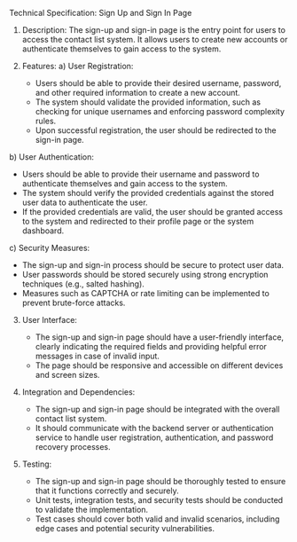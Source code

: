 Technical Specification: Sign Up and Sign In Page

1. Description:
The sign-up and sign-in page is the entry point for users to access the contact list system. It allows users to create new accounts or authenticate themselves to gain access to the system.

2. Features:
a) User Registration:
   - Users should be able to provide their desired username, password, and other required information to create a new account.
   - The system should validate the provided information, such as checking for unique usernames and enforcing password complexity rules.
   - Upon successful registration, the user should be redirected to the sign-in page.

b) User Authentication:
   - Users should be able to provide their username and password to authenticate themselves and gain access to the system.
   - The system should verify the provided credentials against the stored user data to authenticate the user.
   - If the provided credentials are valid, the user should be granted access to the system and redirected to their profile page or the system dashboard.
 

c) Security Measures:
   - The sign-up and sign-in process should be secure to protect user data.
   - User passwords should be stored securely using strong encryption techniques (e.g., salted hashing).
   - Measures such as CAPTCHA or rate limiting can be implemented to prevent brute-force attacks.

3. User Interface:
   - The sign-up and sign-in page should have a user-friendly interface, clearly indicating the required fields and providing helpful error messages in case of invalid input.
   - The page should be responsive and accessible on different devices and screen sizes.

4. Integration and Dependencies:
   - The sign-up and sign-in page should be integrated with the overall contact list system.
   - It should communicate with the backend server or authentication service to handle user registration, authentication, and password recovery processes.

5. Testing:
   - The sign-up and sign-in page should be thoroughly tested to ensure that it functions correctly and securely.
   - Unit tests, integration tests, and security tests should be conducted to validate the implementation.
   - Test cases should cover both valid and invalid scenarios, including edge cases and potential security vulnerabilities.
 
